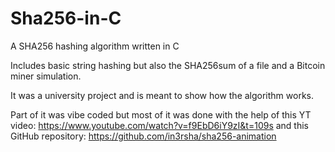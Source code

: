 # Sha256-in-C
A SHA256 hashing algorithm written in C

Includes basic string hashing but also the SHA256sum of a file and a Bitcoin miner simulation.

It was a university project and is meant to show how the algorithm works.

Part of it was vibe coded but most of it was done with the help of this YT video: https://www.youtube.com/watch?v=f9EbD6iY9zI&t=109s
and this GitHub repository: https://github.com/in3rsha/sha256-animation
